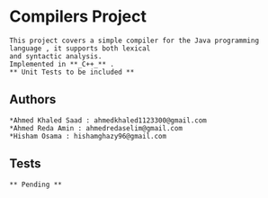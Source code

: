 # Compilers Project
    This project covers a simple compiler for the Java programming language , it supports both lexical
    and syntactic analysis.
    Implemented in **_C++_** .
    ** Unit Tests to be included **
## Authors

	*Ahmed Khaled Saad : ahmedkhaled1123300@gmail.com
	*Ahmed Reda Amin : ahmedredaselim@gmail.com
	*Hisham Osama : hishamghazy96@gmail.com

## Tests

    ** Pending **
